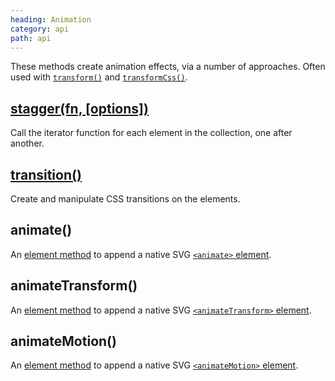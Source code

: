 ```yaml
---
heading: Animation
category: api
path: api
---
```

These methods create animation effects, via a number of approaches. Often used with [`transform()`](/api/transform/) and [`transformCss()`](/api/transformCss/).


## [stagger(fn, \[options\])](/api/stagger/)

Call the iterator function for each element in the collection, one after another.


## [transition()](/api/transition/)

Create and manipulate CSS transitions on the elements.


## animate()

An [element method](/api/elements/) to append a native SVG [`<animate>` element](https://developer.mozilla.org/docs/SVG/Element/animate).


## animateTransform()

An [element method](/api/elements/) to append a native SVG [`<animateTransform>` element](https://developer.mozilla.org/docs/SVG/Element/animateTransform).


## animateMotion()

An [element method](/api/elements/) to append a native SVG [`<animateMotion>` element](https://developer.mozilla.org/docs/SVG/Element/animateMotion).

